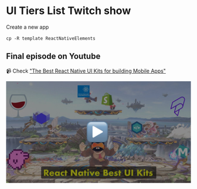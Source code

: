 # UI Tiers List Twitch show

Create a new app

```console
cp -R template ReactNativeElements
```

## Final episode on Youtube

📹 Check ["The Best React Native UI Kits for building Mobile Apps"](https://youtu.be/edbdQ7KzqHE)


[![React Native UI Kit Tier List](./tier-list-react-native-ui.jpg)](https://youtu.be/edbdQ7KzqHE)


